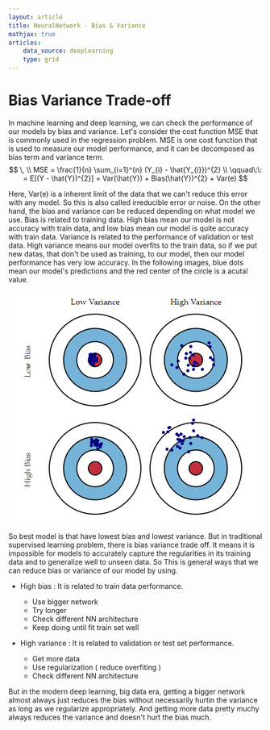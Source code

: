 ```yaml
---
layout: article
title: NeuralNetwork - Bias & Variance
mathjax: true
articles:
    data_source: deeplearning
    type: grid
---
```



# Bias Variance Trade-off

In machine learning and deep learning, we can check the performance of our models by bias and variance. Let's consider the cost function MSE that is commonly used in the regression problem. MSE is one cost function that is used to measure our model performance, and it can be decomposed as bias term and variance term.         
$$ \, \\
MSE = \frac{1}{n} \sum_{i=1}^{n} (Y_{i} - \hat{Y_{i}})^{2} \\ \qquad\:\: 
    = E[(Y - \hat{Y})^{2}] = Var(\hat{Y}) + Bias(\hat{Y})^{2} + Var(e) $$

Here, Var(e) is a inherent limit of the data that we can't reduce this error with any model. So this is also called irreducible error or noise. On the other hand, the bias and variance can be reduced depending on what model we use. 
Bias is related to training data. High bias mean our model is not accuracy with train data, and low bias mean our model is quite accuracy with train data. Variance is related to the performance of validation or test data. High variance means our model overfits to the train data, so if we put new datas, that don't be used as training, to our model, then our model performance has very low accuracy. In the following images, blue dots mean our model's predictions and the red center of the circle is a acutal value.

![Image](/assets/images/NeuralNetwork_1.2_BiasVariance_files/biasvariance.png)

So best model is that have lowest bias and lowest variance. But in traditional supervised learning problem, there is bias variance trade off. It means it is impossible for models to accurately capture the regularities in its training data and to generalize well to unseen data. So This is general ways that we can reduce bias or variance of our model by using.

- High bias : It is related to train data performance.     
    - Use bigger network
    - Try longer
    - Check different NN architecture
    - Keep doing until fit train set well
    
- High variance : It is related to validation or test set performance.
    - Get more data
    - Use regularization ( reduce overfiting )
    - Check different NN architecture

But in the modern deep learning, big data era, getting a bigger network almost always just reduces the bias without necessarily hurtin the variance as long as we regularize appropriately. And getting more data pretty muchy always reduces the variance and doesn't hurt the bias much.

